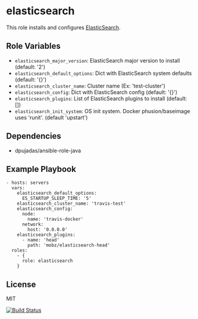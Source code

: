 elasticsearch
=============

This role installs and configures [ElasticSearch](https://www.elastic.co/products/elasticsearch).

Role Variables
--------------

- `elasticsearch_major_version`: ElasticSearch major version to install (default: '2')
- `elasticsearch_default_options`: Dict with ElasticSearch system defaults (default: '{}')
- `elasticsearch_cluster_name`: Cluster name (Ex: 'test-cluster')
- `elasticsearch_config`: Dict with ElasticSearch config (default: '{}')
- `elasticsearch_plugins`: List of ElasticSearch plugins to install (default: [])
- `elasticsearch_init_system`: OS init system. Docker phusion/baseimage uses 'runit'. (default 'upstart')

Dependencies
------------

- dpujadas/ansible-role-java

Example Playbook
----------------

    - hosts: servers
      vars:
        elasticsearch_default_options:
          ES_STARTUP_SLEEP_TIME: '5'
        elasticsearch_cluster_name: 'travis-test'
        elasticsearch_config:
          node:
            name: 'travis-docker'
          network:
            host: '0.0.0.0'
        elasticsearch_plugins:
          - name: 'head'
            path: 'mobz/elasticsearch-head'
      roles:
        - {
          role: elasticsearch
        }

License
-------

MIT

[![Build Status](https://travis-ci.org/dpujadas/ansible-role-elasticsearch.svg?branch=master)](https://travis-ci.org/dpujadas/ansible-role-elasticsearch)
